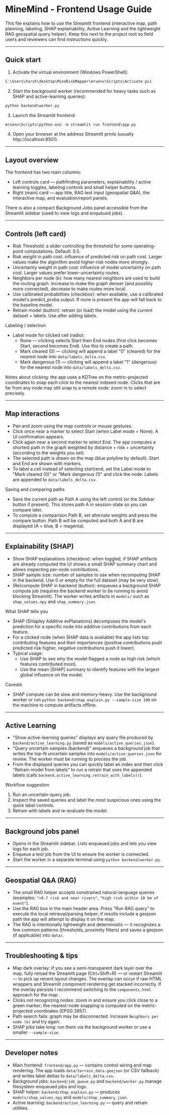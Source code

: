 # MineMind - Frontend Usage Guide

This file explains how to use the Streamlit frontend (interactive map, path planning, labeling, SHAP explainability, Active Learning and the lightweight RAG geospatial query helper). Keep this next to the project root so field users and reviewers can find instructions quickly.

---

## Quick start

1. Activate the virtual environment (Windows PowerShell):

```powershell
C:\Users\harsh\desktop\MineRiskMapper\mrvenv\Scripts\Activate.ps1
```

2. Start the background worker (recommended for heavy tasks such as SHAP and active-learning queries):

```powershell
python backend\worker.py
```

3. Launch the Streamlit frontend:

```powershell
mrvenv\Scripts\python.exe -m streamlit run frontend\app.py
```

4. Open your browser at the address Streamlit prints (usually http://localhost:8501).

---

## Layout overview

The frontend has two main columns:
- Left controls card — pathfinding parameters, explainability / active learning toggles, labeling controls and small helper buttons.
- Right (main) card — app title, RAG text input (geospatial Q&A), the interactive map, and evaluation/report panels.

There is also a compact Background Jobs panel accessible from the Streamlit sidebar (used to view logs and enqueued jobs).

---

## Controls (left card)

- Risk Threshold: a slider controlling the threshold for some operating-point computations. Default: 0.5.
- Risk weight in path cost: influence of predicted risk on path cost. Larger values make the algorithm avoid higher-risk nodes more strongly.
- Uncertainty weight in path cost: influence of model uncertainty on path cost. Larger values prefer lower-uncertainty routes.
- Neighbors per node (k): how many nearest neighbors are used to build the routing graph. Increase to make the graph denser (and possibly more connected), decrease to make routes more local.
- Use calibrated probabilities (checkbox): when available, use a calibrated model's predict_proba output. If none is present the app will fall back to the baseline model.
- Retrain model (button): retrain (or load) the model using the current dataset + labels. Use after adding labels.

Labeling / selection
- Label mode for clicked cell (radio):
  - None — clicking selects Start then End nodes (first click becomes Start, second becomes End). Use this to create a path.
  - Mark cleared (0) — clicking will append a label "0" (cleared) for the nearest node into `data/labels_delta.csv`.
  - Mark dangerous (1) — clicking will append a label "1" (dangerous) for the nearest node into `data/labels_delta.csv`.

Notes about clicking: the app uses a KDTree on the metric-projected coordinates to snap each click to the nearest indexed node. Clicks that are far from any node may still snap to a remote node: zoom in to select precisely.

---

## Map interactions

- Pan and zoom using the map controls or mouse gestures.
- Click once near a marker to select Start (when Label mode = None). A UI confirmation appears.
- Click again near a second marker to select End. The app computes a shortest path in the graph weighted by distance + risk + uncertainty (according to the weights you set).
- The selected path is drawn on the map (blue polyline by default). Start and End are shown with markers.
- To label a cell instead of selecting start/end, set the Label mode to "Mark cleared (0)" or "Mark dangerous (1)" and click the node. Labels are appended to `data/labels_delta.csv`.

Saving and comparing paths
- Save the current path as Path A using the left control (or the Sidebar button if present). This stores path A in session-state so you can compare later.
- To compute a comparison Path B, set alternate weights and press the compare button. Path B will be computed and both A and B are displayed (A = blue, B = magenta).

---

## Explainability (SHAP)

- Show SHAP explanations (checkbox): when toggled, if SHAP artifacts are already computed the UI shows a small SHAP summary chart and allows inspecting per-node contributions.
- SHAP sample size: number of samples to use when recomputing SHAP in the backend. Use 0 or empty for the full dataset (may be very slow).
- (Re)compute SHAP in backend (button): enqueues a background SHAP compute job (requires the backend worker to be running to avoid blocking Streamlit). The worker writes artifacts in `models/` such as `shap_values.npy` and `shap_summary.json`.

What SHAP tells you
- SHAP (SHapley Additive exPlanations) decomposes the model's prediction for a specific node into additive contributions from each feature.
- For a clicked node (when SHAP data is available) the app lists top contributing features and their importances (positive contributions push predicted risk higher, negative contributions push it lower).
- Typical usage:
  - Use SHAP to see why the model flagged a node as high risk (which features contributed most).
  - Use the mean |SHAP| summary to identify features with the largest global influence on the model.

Caveats
- SHAP compute can be slow and memory-heavy. Use the background worker or run `python backend/shap_explain.py --sample-size 100` on the machine to compute artifacts offline.

---

## Active Learning

- "Show active-learning queries" displays any query file produced by `backend/active_learning.py` (saved as `models/active_queries.json`).
- "Query uncertain samples (backend)" enqueues a background job that writes the top-N uncertain samples into `models/active_queries.json` for review. The worker must be running to process the job.
- From the displayed queries you can quickly label an index and then click "Retrain model from labels" to run a retrain that uses the appended labels (calls `backend.active_learning.retrain_with_labels()`).

Workflow suggestion
1. Run an uncertain-query job.
2. Inspect the saved queries and label the most suspicious ones using the quick label controls.
3. Retrain with labels and re-evaluate the model.

---

## Background jobs panel

- Opens in the Streamlit sidebar. Lists enqueued jobs and lets you view logs for each job.
- Enqueue a test job from the UI to ensure the worker is connected.
- Start the worker in a separate terminal using `python backend/worker.py`.

---

## Geospatial Q&A (RAG)

- The small RAG helper accepts constrained natural-language queries (examples: `">0.7 risk and near rivers"`, `"high risk within 10 km of event"`).
- Use the RAG box in the main header area. Press "Run RAG query" to execute the local retrieval/parsing helper; if results include a geojson path the app will attempt to display it on the map.
- The RAG is intentionally lightweight and deterministic — it recognizes a few common patterns (thresholds, proximity filters) and saves a geojson (if applicable) into `data/`.

---

## Troubleshooting & tips

- Map dark overlay: if you see a semi-transparent dark layer over the map, fully reload the Streamlit page (Ctrl+Shift+R) — or restart Streamlit — to pick up recent layout changes. The overlay can occur if raw HTML wrappers and Streamlit component rendering get stacked incorrectly. If the overlay persists I recommend switching to the `components.html` approach for the map .
- Clicks not recognizing nodes: zoom in and ensure you click close to a green marker; the nearest-node snapping is computed on the metric-projected coordinates (EPSG:3857).
- Path search fails: graph may be disconnected. Increase `Neighbors per node (k)` and try again.
- SHAP jobs take long: run them via the background worker or use a smaller `--sample-size`.

---

## Developer notes

- Main frontend: `frontend/app.py` — contains control wiring and map rendering. The app loads `data/terrain_data.geojson` (or CSV fallback) and writes label deltas to `data/labels_delta.csv`.
- Background jobs: `backend/job_queue.py` and `backend/worker.py` manage filesystem-enqueued jobs and logs.
- SHAP helper: `backend/shap_explain.py` — produces `models/shap_values.npy` and `models/shap_summary.json`.
- Active learning: `backend/active_learning.py` — query and retrain utilities.
